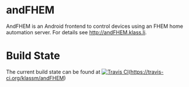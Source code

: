 andFHEM
=======

AndFHEM is an Android frontend to control devices using an FHEM home automation server. For details see http://andFHEM.klass.li.

# Build State

The current build state can be found at 
[![Travis CI](https://api.travis-ci.org/klassm/andFHEM.svg?branch=master)](https://travis-ci.org/klassm/andFHEM)(https://travis-ci.org/klassm/andFHEM)
